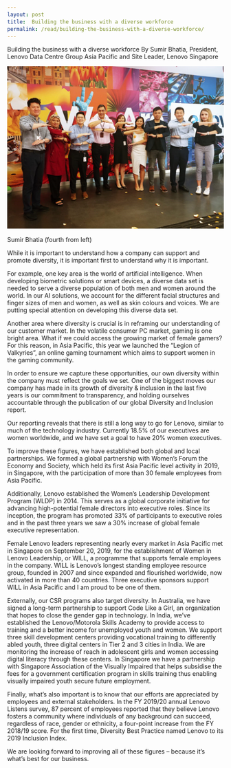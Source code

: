 ```yaml
---
layout: post
title:  Building the business with a diverse workforce
permalink: /read/building-the-business-with-a-diverse-workforce/
---
```

Building the business with a diverse workforce
By Sumir Bhatia, President, Lenovo Data Centre Group Asia Pacific and Site Leader, Lenovo Singapore 
<p><img src="/images/2020/read3.jpg"/></p>
Sumir Bhatia (fourth from left) 

While it is important to understand how a company can support and promote diversity, it is important first to understand why it is important. 

For example, one key area is the world of artificial intelligence. When developing biometric solutions or smart devices, a diverse data set is needed to serve a diverse population of both men and women around the world.  In our AI solutions, we account for the different facial structures and finger sizes of men and women, as well as skin colours and voices. We are putting special attention on developing this diverse data set.

Another area where diversity is crucial is in reframing our understanding of our customer market. In the volatile consumer PC market, gaming is one bright area. What if we could access the growing market of female gamers? For this reason, in Asia Pacific, this year we launched the “Legion of Valkyries”, an online gaming tournament which aims to support women in the gaming community.

In order to ensure we capture these opportunities, our own diversity within the company must reflect the goals we set. One of the biggest moves our company has made in its growth of diversity & inclusion in the last five years is our commitment to transparency, and holding ourselves accountable through the publication of our global Diversity and Inclusion report. 

Our reporting reveals that there is still a long way to go for Lenovo, similar to much of the technology industry. Currently 18.5% of our executives are women worldwide, and we have set a goal to have 20% women executives. 

To improve these figures, we have established both global and local partnerships. We formed a global partnership with Women’s Forum the Economy and Society, which held its first Asia Pacific level activity in 2019, in Singapore, with the participation of more than 30 female employees from Asia Pacific.

Additionally, Lenovo established the Women’s Leadership Development Program (WLDP) in 2014. This serves as a global corporate initiative for advancing high-potential female directors into executive roles. Since its inception, the program has promoted 33% of participants to executive roles and in the past three years we saw a 30% increase of global female executive representation. 

Female Lenovo leaders representing nearly every market in Asia Pacific met in Singapore on September 20, 2019, for the establishment of Women in Lenovo Leadership, or WILL, a programme that supports female employees in the company. WILL is Lenovo’s longest standing employee resource group, founded in 2007 and since expanded and flourished worldwide, now activated in more than 40 countries. Three executive sponsors support WILL in Asia Pacific and I am proud to be one of them.

Externally, our CSR programs also target diversity. In Australia, we have signed a long-term partnership to support Code Like a Girl, an organization that hopes to close the gender gap in technology. In India, we’ve established the Lenovo/Motorola Skills Academy to provide access to training and a better income for unemployed youth and women. We support three skill development centers providing vocational training to differently abled youth, three digital centers in Tier 2 and 3 cities in India.  We are monitoring the increase of reach in adolescent girls and women accessing digital literacy through these centers. In Singapore we have a partnership with Singapore Association of the Visually Impaired that helps subsidise the fees for a government certification program in skills training thus enabling visually impaired youth secure future employment.

Finally, what’s also important is to know that our efforts are appreciated by employees and external stakeholders. In the FY 2019/20 annual Lenovo Listens survey, 87 percent of employees reported that they believe Lenovo fosters a community where individuals of any background can succeed, regardless of race, gender or ethnicity, a four-point increase from the FY 2018/19 score. For the first time, Diversity Best Practice named Lenovo to its 2019 Inclusion Index. 

We are looking forward to improving all of these figures – because it’s what’s best for our business.
